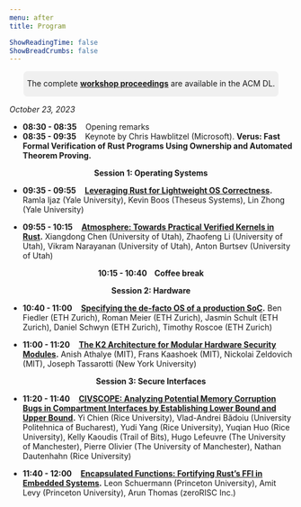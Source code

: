 ```yaml
---
menu: after
title: Program

ShowReadingTime: false
ShowBreadCrumbs: false
---
```


<style>
.box {
    border-radius: 0.5em;
    background-color: #f0f0f0;
}

.dark .box {
    border-radius: 0.5em;
    background-color: #202325;
}

.important {
    text-align: center;
    padding-top: 1em;
    padding-bottom: 1em;
    line-height: 120%;
    font-size: 100%;
    margin: 0 auto;
}

.width50 {
    width: 90%;
}
</style>


<div class="important box width50">
The complete <b><a href="https://dl.acm.org/doi/proceedings/10.1145/3625275">
workshop
proceedings</a></b> are available
in the ACM DL.
</div>

*October 23, 2023*

* **08:30 - 08:35**&nbsp;&nbsp;&nbsp;&nbsp;Opening remarks
* **08:35 - 09:35**&nbsp;&nbsp;&nbsp;&nbsp;Keynote by Chris Hawblitzel
  (Microsoft). **Verus: Fast Formal Verification of Rust Programs Using
  Ownership and Automated Theorem Proving.**

**<p style="text-align: center;">Session 1: Operating Systems</p>**

* **09:35 - 09:55**&nbsp;&nbsp;&nbsp;&nbsp;**[Leveraging Rust for Lightweight
  OS Correctness](https://dl.acm.org/doi/10.1145/3625275.3625398).** Ramla Ijaz
  (Yale University), Kevin Boos (Theseus Systems), Lin Zhong (Yale University)

* **09:55 - 10:15**&nbsp;&nbsp;&nbsp;&nbsp;**[Atmosphere: Towards Practical
  Verified Kernels in Rust](https://dl.acm.org/doi/10.1145/3625275.3625401).**
  Xiangdong Chen (University of Utah), Zhaofeng Li (University of Utah), Vikram
  Narayanan (University of Utah), Anton Burtsev (University of Utah)

**<p style="text-align: center;">10:15 - 10:40&nbsp;&nbsp;&nbsp;&nbsp;Coffee break</p>**

**<p style="text-align: center;">Session 2: Hardware</p>**

* **10:40 - 11:00**&nbsp;&nbsp;&nbsp;&nbsp;**[Specifying the de-facto OS of a
  production SoC](https://dl.acm.org/doi/10.1145/3625275.3625400).** Ben
  Fiedler (ETH Zurich), Roman Meier (ETH Zurich), Jasmin Schult (ETH   Zurich),
  Daniel Schwyn (ETH Zurich), Timothy Roscoe (ETH Zurich)

* **11:00 - 11:20**&nbsp;&nbsp;&nbsp;&nbsp;**[The K2 Architecture for Modular
  Hardware Security Modules](https://dl.acm.org/doi/10.1145/3625275.3625402).**
  Anish Athalye (MIT), Frans Kaashoek (MIT), Nickolai Zeldovich (MIT), Joseph
  Tassarotti (New York University)

**<p style="text-align: center;">Session 3: Secure Interfaces</p>**

* **11:20 - 11:40**&nbsp;&nbsp;&nbsp;&nbsp;**[CIVSCOPE: Analyzing Potential
  Memory Corruption Bugs in Compartment Interfaces by Establishing Lower Bound
  and Upper Bound](https://dl.acm.org/doi/10.1145/3625275.3625399).** Yi Chien
  (Rice University), Vlad-Andrei Bădoiu (University Politehnica of Bucharest),
  Yudi Yang (Rice University), Yuqian Huo (Rice University), Kelly Kaoudis
  (Trail of Bits), Hugo Lefeuvre (The University of Manchester), Pierre Olivier
  (The University of Manchester), Nathan Dautenhahn (Rice University)

* **11:40 - 12:00**&nbsp;&nbsp;&nbsp;&nbsp;**[Encapsulated Functions:
  Fortifying Rust’s FFI in Embedded
  Systems](https://dl.acm.org/doi/10.1145/3625275.3625397).** Leon Schuermann
  (Princeton University), Amit Levy (Princeton University), Arun Thomas
  (zeroRISC Inc.)
